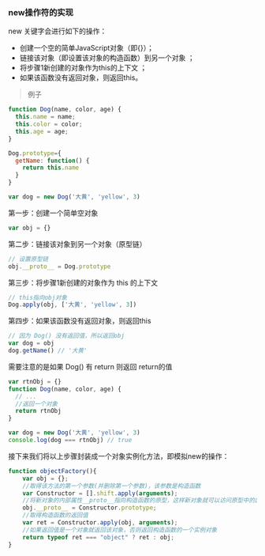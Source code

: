 ### new操作符的实现

new 关键字会进行如下的操作：

- 创建一个空的简单JavaScript对象（即{}）；
- 链接该对象（即设置该对象的构造函数）到另一个对象 ；
- 将步骤1新创建的对象作为this的上下文 ；
- 如果该函数没有返回对象，则返回this。

> 例子
```js
function Dog(name, color, age) {
  this.name = name;
  this.color = color;
  this.age = age;
}

Dog.prototype={
  getName: function() {
    return this.name
  }
}

var dog = new Dog('大黄', 'yellow', 3)


```

第一步：创建一个简单空对象
```js
var obj = {}
```

第二步：链接该对象到另一个对象（原型链）
```js
// 设置原型链
obj.__proto__ = Dog.prototype
```

第三步：将步骤1新创建的对象作为 this 的上下文
```js
// this指向obj对象
Dog.apply(obj, ['大黄', 'yellow', 3])

```

第四步：如果该函数没有返回对象，则返回this
```js
// 因为 Dog() 没有返回值，所以返回obj
var dog = obj
dog.getName() // '大黄'

```

需要注意的是如果 Dog() 有 return 则返回 return的值
```js
var rtnObj = {}
function Dog(name, color, age) {
  // ...
  //返回一个对象
  return rtnObj
}

var dog = new Dog('大黄', 'yellow', 3)
console.log(dog === rtnObj) // true

```
接下来我们将以上步骤封装成一个对象实例化方法，即模拟new的操作：

```js
function objectFactory(){
    var obj = {};
    //取得该方法的第一个参数(并删除第一个参数)，该参数是构造函数
    var Constructor = [].shift.apply(arguments);
    //将新对象的内部属性__proto__指向构造函数的原型，这样新对象就可以访问原型中的属性和方法
    obj.__proto__ = Constructor.prototype;
    //取得构造函数的返回值
    var ret = Constructor.apply(obj, arguments);
    //如果返回值是一个对象就返回该对象，否则返回构造函数的一个实例对象
    return typeof ret === "object" ? ret : obj;
}


```

